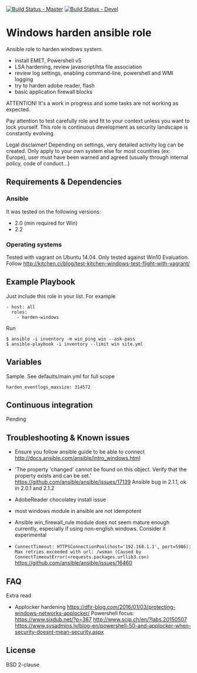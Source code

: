 [![Build Status - Master](https://travis-ci.org/juju4/ansible-harden-windows.svg?branch=master)](https://travis-ci.org/juju4/ansible-harden-windows)
[![Build Status - Devel](https://travis-ci.org/juju4/ansible-harden-windows.svg?branch=devel)](https://travis-ci.org/juju4/ansible-harden-windows/branches)
# Windows harden ansible role

Ansible role to harden windows system.

* install EMET, Powershell v5
* LSA hardening, review javascript/hta file association
* review log settings, enabling command-line, powershell and WMI logging
* try to harden adobe reader, flash
* basic application firewall blocks

ATTENTION! It's a work in progress and some tasks are not working as expected.

Pay attention to test carefully role and fit to your context unless you want to lock yourself.
This role is continuous development as security landscape is constantly evolving.

Legal disclaimer!
Depending on settings, very detailed activity log can be created.
Only apply to your own system else for most countries (ex: Europe), user must have been warned and agreed (usually through internal policy, code of conduct...)

## Requirements & Dependencies

### Ansible
It was tested on the following versions:
 * 2.0 (min required for Win)
 * 2.2

### Operating systems

Tested with vagrant on Ubuntu 14.04.
Only tested against Win10 Evaluation.
Follow
http://kitchen.ci/blog/test-kitchen-windows-test-flight-with-vagrant/

## Example Playbook

Just include this role in your list.
For example

```
- host: all
  roles:
    - harden-windows
```

Run
```
$ ansible -i inventory -m win_ping win --ask-pass
$ ansible-playbook -i inventory --limit win site.yml
```

## Variables

Sample. See defaults/main.yml for full scope

```
harden_eventlogs_maxsize: 314572
```

## Continuous integration

Pending

## Troubleshooting & Known issues

* Ensure you follow ansible guide to be able to connect
http://docs.ansible.com/ansible/intro_windows.html

* 'The property 'changed' cannot be found on this object. Verify that the property exists and can be set.'
https://github.com/ansible/ansible/issues/17139
Ansible bug in 2.1.1, ok in 2.0.1 and 2.1.2

* AdobeReader chocolatey install issue

* most windows module in ansible are not idempotent

* Ansible win_firewall_rule module does not seem mature enough currently, especially if using non-english windows.
Consider it experimental

* ```ConnectTimeout: HTTPSConnectionPool(host='192.168.1.1', port=5986): Max retries exceeded with url: /wsman (Caused by ConnectTimeoutError(<requests.packages.urllib3.con)```
https://github.com/ansible/ansible/issues/16460


## FAQ

Extra read
* Applocker hardening
https://dfir-blog.com/2016/01/03/protecting-windows-networks-applocker/
Powershell focus:
https://www.sixdub.net/?p=367
http://www.scip.ch/en/?labs.20150507
https://www.sysadmins.lv/blog-en/powershell-50-and-applocker-when-security-doesnt-mean-security.aspx




## License

BSD 2-clause

